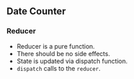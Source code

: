 ## Date Counter

### Reducer

- Reducer is a pure function.
- There should be no side effects.
- State is updated via dispatch function.
- `dispatch` calls to the `reducer`.
